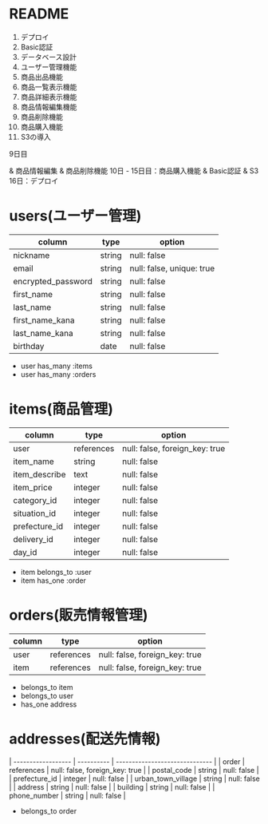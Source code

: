 # README

1. デプロイ
2. Basic認証
3. データベース設計
4. ユーザー管理機能
5. 商品出品機能
6. 商品一覧表示機能
7. 商品詳細表示機能
8. 商品情報編集機能
9. 商品削除機能
10. 商品購入機能
11. S3の導入

<!-- 1日目：テーブル設計  済 -->
<!-- 2 - 4日目：ユーザー管理機能  済 -->
<!-- 5 - 8日目：商品出品機能  済 -->
9日目
<!-- ->商品一覧  -->
<!-- & 商品詳細  -->
& 商品情報編集 
& 商品削除機能
10日 - 15日目：商品購入機能 & Basic認証 & S3
16日：デプロイ

# users(ユーザー管理)
| column                | type       | option                         |
| --------------------- | ---------- | ------------------------------ |
| nickname              | string     | null: false                    |
| email                 | string     | null: false, unique: true      |
| encrypted_password    | string     | null: false                    |
| first_name            | string     | null: false                    |
| last_name             | string     | null: false                    |
| first_name_kana       | string     | null: false                    |
| last_name_kana        | string     | null: false                    |
| birthday              | date       | null: false                    |

- user has_many :items
- user has_many :orders


# items(商品管理)
| column         | type       | option                         |
| -------------- | ---------- | ------------------------------ |
| user           | references | null: false, foreign_key: true |
| item_name      | string     | null: false                    |
| item_describe  | text       | null: false                    |
| item_price     | integer    | null: false                    |
| category_id    | integer    | null: false                    |
| situation_id   | integer    | null: false                    |
| prefecture_id  | integer    | null: false                    |
| delivery_id    | integer    | null: false                    |
| day_id         | integer    | null: false                    |

- item belongs_to :user
- item has_one :order


# orders(販売情報管理)
| column         | type       | option                         |
| -------------- | ---------- | ------------------------------ |
| user           | references | null: false, foreign_key: true |
| item           | references | null: false, foreign_key: true |

- belongs_to item
- belongs_to user
- has_one address


# addresses(配送先情報)
| ------------------ | ---------- | ------------------------------ |
| order              | references | null: false, foreign_key: true |
| postal_code        | string     | null: false                    |
| prefecture_id      | integer    | null: false                    |
| urban_town_village | string     | null: false                    |
| address            | string     | null: false                    |
| building           | string     | null: false                    |
| phone_number       | string     | null: false                    |

- belongs_to order


